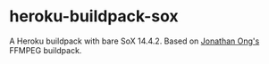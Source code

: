 # heroku-buildpack-sox

A Heroku buildpack with bare SoX 14.4.2. Based on [Jonathan Ong's][ffmpeg] FFMPEG buildpack.

[ffmpeg]: https://github.com/jonathanong/heroku-buildpack-ffmpeg-latest
